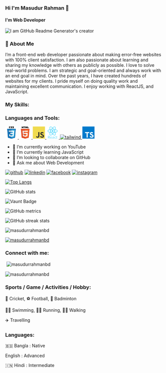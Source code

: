 ### Hi  I'm Masudur Rahman 👋
#### I'm Web Developer
![I am GitHub Readme Generator's creator](https://media.licdn.com/dms/image/v2/D5616AQEBImVZ65xw_Q/profile-displaybackgroundimage-shrink_350_1400/profile-displaybackgroundimage-shrink_350_1400/0/1731763034519?e=1736985600&v=beta&t=OuDhebHXyp4Mk4kYv7TPBZemnuXeW9V4HqXTCpy8qo4)

### 🚀 About Me
I’m a front-end web developer passionate about making error-free websites with 100% client satisfaction. I am also passionate about learning and sharing my knowledge with others as publicly as possible. I love to solve real-world problems. I am strategic and goal-oriented and always work with an end goal in mind. Over the past years, I have created hundreds of websites for my clients. I pride myself on doing quality work and maintaining excellent communication. I enjoy working with ReactJS, and JavaScript.







<h3 align="left">My Skills:</h3>
<p align="left">
</p>

<h3 align="left">Languages and Tools:</h3>
<p align="left"> <a href="https://www.w3schools.com/css/" target="_blank" rel="noreferrer"> <img src="https://raw.githubusercontent.com/devicons/devicon/master/icons/css3/css3-original-wordmark.svg" alt="css3" width="40" height="40"/> </a> <a href="https://www.w3.org/html/" target="_blank" rel="noreferrer"> <img src="https://raw.githubusercontent.com/devicons/devicon/master/icons/html5/html5-original-wordmark.svg" alt="html5" width="40" height="40"/> </a> <a href="https://developer.mozilla.org/en-US/docs/Web/JavaScript" target="_blank" rel="noreferrer"> <img src="https://raw.githubusercontent.com/devicons/devicon/master/icons/javascript/javascript-original.svg" alt="javascript" width="40" height="40"/> </a> <a href="https://reactjs.org/" target="_blank" rel="noreferrer"> <img src="https://raw.githubusercontent.com/devicons/devicon/master/icons/react/react-original-wordmark.svg" alt="react" width="40" height="40"/> </a> <a href="https://tailwindcss.com/" target="_blank" rel="noreferrer"> <img src="https://www.vectorlogo.zone/logos/tailwindcss/tailwindcss-icon.svg" alt="tailwind" width="40" height="40"/> </a> <a href="https://www.typescriptlang.org/" target="_blank" rel="noreferrer"> <img src="https://raw.githubusercontent.com/devicons/devicon/master/icons/typescript/typescript-original.svg" alt="typescript" width="40" height="40"/> </a> </p>







- 🔭 I’m currently working on YouTube 
- 🌱 I’m currently learning JavaScript 
- 👯 I’m looking to collaborate on GitHub 
- 💬 Ask me about Web  Development 


[<img src='https://cdn.jsdelivr.net/npm/simple-icons@3.0.1/icons/github.svg' alt='github' height='40'>](https://github.com/Masudur-Rahmanbd)  [<img src='https://cdn.jsdelivr.net/npm/simple-icons@3.0.1/icons/linkedin.svg' alt='linkedin' height='40'>](https://www.linkedin.com/in/masudur-rahmanbd/)  [<img src='https://cdn.jsdelivr.net/npm/simple-icons@3.0.1/icons/facebook.svg' alt='facebook' height='40'>](https://www.facebook.com/masudurahmanbd)  [<img src='https://cdn.jsdelivr.net/npm/simple-icons@3.0.1/icons/instagram.svg' alt='instagram' height='40'>](https://www.instagram.com/masudur_rahman_bd/)  

[![Top Langs](https://github-readme-stats.vercel.app/api/top-langs/?username=Masudur-Rahmanbd)](https://github.com/anuraghazra/github-readme-stats)

![GitHub stats](https://github-readme-stats.vercel.app/api?username=Masudur-Rahmanbd&show_icons=true&count_private=true)  

![Vaunt Badge](https://api.vaunt.dev/v1/github/entities/Masudur-Rahmanbd/contributions?format=svg&private=true)  

![GitHub metrics](https://metrics.lecoq.io/Masudur-Rahmanbd)  

![GitHub streak stats](https://streak-stats.demolab.com/?user=Masudur-Rahmanbd)  


<p align="left"> <img src="https://komarev.com/ghpvc/?username=masudurrahmanbd&label=Profile%20views&color=0e75b6&style=flat" alt="masudurrahmanbd" /> </p>

<p align="left"> <a href="https://github.com/ryo-ma/github-profile-trophy"><img src="https://github-profile-trophy.vercel.app/?username=masudurrahmanbd" alt="masudurrahmanbd" /></a> </p>

<h3 align="left">Connect with me:</h3>
<p align="left">
</p>

<p>&nbsp;<img align="center" src="https://github-readme-stats.vercel.app/api?username=masudurrahmanbd&show_icons=true&locale=en" alt="masudurrahmanbd" /></p>

<p><img align="center" src="https://github-readme-streak-stats.herokuapp.com/?user=masudurrahmanbd&" alt="masudurrahmanbd" /></p>




<h3 align="left">Sports / Game / Activities / Hobby:</h3>
<p>🏏 Cricket, ⚽ Football, 🏸 Badminton</p>
<p>🏊‍♂️ Swimming, 🏃‍♂️ Running, 🚶‍♂️ Walking</p>
✈️ Travelling

<h3 align="left">Languages:</h3>
<p>🇧🇩 Bangla : Native</p>
<p>English : Advanced</p>
<p>🇮🇳 Hindi : Intermediate</p>

